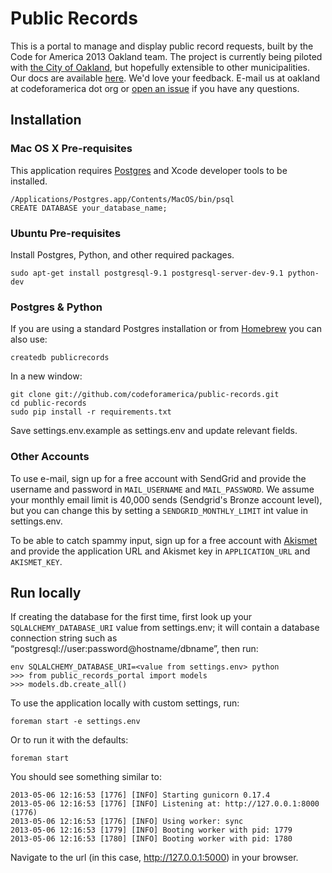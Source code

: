 Public Records 
==============

This is a portal to manage and display public record requests, built by the Code for America 2013 Oakland team. The project is currently being piloted with [the City of Oakland](http://www2.oaklandnet.com/Government/o/CityAdministration/PublicRecordsRequest/index.htm), but hopefully extensible to other municipalities. Our docs are available [here](http://codeforamerica.github.io/public-records/docs/1.0.0/). We'd love your feedback. E-mail us at oakland at codeforamerica dot org or [open an issue](https://github.com/codeforamerica/public-records/issues?state=open) if you have any questions.

## Installation

### Mac OS X Pre-requisites

This application requires [Postgres](http://www.postgresapp.com/) and Xcode developer tools to be installed.

    /Applications/Postgres.app/Contents/MacOS/bin/psql
    CREATE DATABASE your_database_name;

### Ubuntu Pre-requisites

Install Postgres, Python, and other required packages.

    sudo apt-get install postgresql-9.1 postgresql-server-dev-9.1 python-dev

### Postgres & Python

If you are using a standard Postgres installation or from [Homebrew](http://mxcl.github.com/homebrew/) you can also use:

    createdb publicrecords

In a new window:

    git clone git://github.com/codeforamerica/public-records.git
    cd public-records
    sudo pip install -r requirements.txt

Save settings.env.example as settings.env and update relevant fields.

### Other Accounts

To use e-mail, sign up for a free account with SendGrid and provide the username and password in `MAIL_USERNAME` and `MAIL_PASSWORD`. We assume your monthly email limit is 40,000 sends (Sendgrid's Bronze account level), but you can change this by setting a `SENDGRID_MONTHLY_LIMIT` int value in settings.env.

To be able to catch spammy input, sign up for a free account with [Akismet](http://akismet.com/plans/) and provide the application URL and Akismet key in `APPLICATION_URL` and `AKISMET_KEY`.

## Run locally

If creating the database for the first time, first look up your `SQLALCHEMY_DATABASE_URI` value from settings.env; it will contain a database connection string such as “postgresql://user:password@hostname/dbname”, then run:

    env SQLALCHEMY_DATABASE_URI=<value from settings.env> python
    >>> from public_records_portal import models
    >>> models.db.create_all()

To use the application locally with custom settings, run:

    foreman start -e settings.env

Or to run it with the defaults:
    
    foreman start

You should see something similar to:

    2013-05-06 12:16:53 [1776] [INFO] Starting gunicorn 0.17.4
    2013-05-06 12:16:53 [1776] [INFO] Listening at: http://127.0.0.1:8000 (1776)
    2013-05-06 12:16:53 [1776] [INFO] Using worker: sync
    2013-05-06 12:16:53 [1779] [INFO] Booting worker with pid: 1779
    2013-05-06 12:16:53 [1780] [INFO] Booting worker with pid: 1780

Navigate to the url (in this case, http://127.0.0.1:5000) in your browser.

<!-- [![Build Status](https://travis-ci.org/codeforamerica/public-records.png?branch=master)](https://travis-ci.org/codeforamerica/public-records) -->
